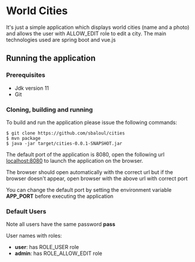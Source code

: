 
# World Cities

It's just a simple application which displays world cities (name and a photo) and allows the user with ALLOW_EDIT role to edit a city. The main technologies used are spring boot and vue.js

## Running the application

### Prerequisites
 - Jdk version 11
 - Git

### Cloning, building and running

To build and run the application please issue the following commands:

~~~
$ git clone https://github.com/sbaloul/cities
$ mvn package
$ java -jar target/cities-0.0.1-SNAPSHOT.jar
~~~

The default port of the application is 8080, open the following url <a href="http://localhost:8080">localhost:8080</a> to launch the application on the browser.

The browser should open automatically with the correct url but if the browser doesn't appear, open browser with the above url with correct port 

You can change the default port by setting the environment variable **APP_PORT** before executing the application

### Default Users

Note all users have the same password **pass**

User names with roles:
- **user**: has ROLE_USER role
- **admin**: has ROLE_ALLOW_EDIT role

